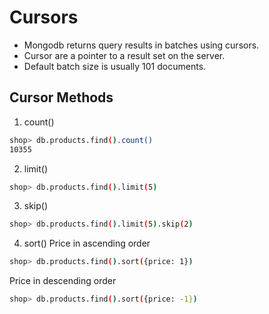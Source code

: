 # Cursors

- Mongodb returns query results in batches using cursors.
- Cursor are a pointer to a result set on the server. 
- Default batch size is usually 101 documents.

## Cursor Methods

1. count()
```sh
shop> db.products.find().count()
10355
```
2. limit()
```sh
shop> db.products.find().limit(5)
```
3. skip()
```sh
shop> db.products.find().limit(5).skip(2)
```
4. sort()
Price in ascending order
```sh
shop> db.products.find().sort({price: 1})
```
Price in descending order
```sh
shop> db.products.find().sort({price: -1})
```

